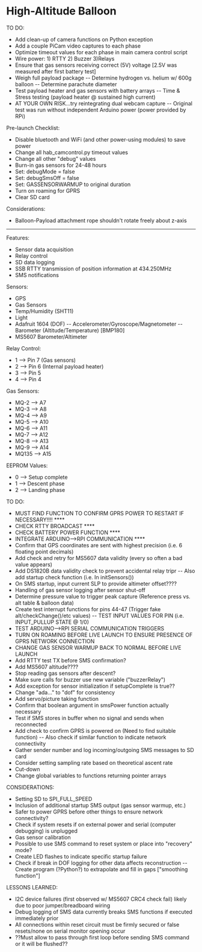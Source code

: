 # High-Altitude Balloon

TO DO:
- Add clean-up of camera functions on Python exception
- Add a couple PiCam video captures to each phase
- Optimize timeout values for each phase in main camera control script
- Wire power:  1) RTTY   2) Buzzer   3)Relays
- Ensure that gas sensors receiving correct (5V) voltage [2.5V was measured after first battery test]
- Weigh full payload package
-- Determine hydrogen vs. helium w/ 600g balloon
-- Determine parachute diameter
- Test payload heater and gas sensors with battery arrays
-- Time & Stress testing (payload heater @ sustained high current)
- AT YOUR OWN RISK...try reintegrating dual webcam capture -- Original test was run without independent Arduino power (power provided by RPi)

Pre-launch Checklist:
- Disable bluetooth and WiFi (and other power-using modules) to save power
- Change all hab_camcontrol.py timeout values
- Change all other "debug" values
- Burn-in gas sensors for 24-48 hours
- Set: debugMode = false
- Set: debugSmsOff = false
- Set: GASSENSORWARMUP to original duration
- Turn on roaming for GPRS
- Clear SD card

Considerations:
- Balloon-Payload attachment rope shouldn't rotate freely about z-axis

------------------------------------------------------------------------------------------------------------------

Features:
- Sensor data acquisition
- Relay control
- SD data logging
- SSB RTTY transmission of position information at 434.250MHz
- SMS notifications

Sensors:
- GPS
- Gas Sensors
- Temp/Humidity (SHT11)
- Light
- Adafruit 1604 (DOF)
-- Accelerometer/Gyroscope/Magnetometer
-- Barometer (Altitude/Temperature) [BMP180]
- MS5607 Barometer/Altimeter

Relay Control:
- 1 --> Pin 7 (Gas sensors)
- 2 --> Pin 6 (Internal payload heater)
- 3 --> Pin 5
- 4 --> Pin 4

Gas Sensors:
- MQ-2 --> A7
- MQ-3 --> A8
- MQ-4 --> A9
- MQ-5 --> A10
- MQ-6 --> A11
- MQ-7 --> A12
- MQ-8 --> A13
- MQ-9 --> A14
- MQ135 --> A15

EEPROM Values:
- 0 --> Setup complete
- 1 --> Descent phase
- 2 --> Landing phase

TO DO:
- MUST FIND FUNCTION TO CONFIRM GPRS POWER TO RESTART IF NECESSARY!!!! ****
- CHECK RTTY BROADCAST ****
- CHECK BATTERY POWER FUNCTION ****
- INTEGRATE ARDUINO-->RPI COMMUNICATION ****
- Confirm that GPS coordinates are sent with highest precision (i.e. 6 floating point decimals)
- Add check and retry for MS5607 data validity (every so often a bad value appears)
- Add DS1820B data validity check to prevent accidental relay tripr
-- Also add startup check function (i.e. In initSensors())
- On SMS startup, input current SLP to provide altimeter offset????
- Handling of gas sensor logging after sensor shut-off
- Determine pressure value to trigger peak capture (Reference press vs. alt table & balloon data)
- Create test interrupt functions for pins 44-47 (Trigger fake alt/checkChange()/etc values)
-- TEST INPUT VALUES FOR PIN (i.e. INPUT_PULLUP STATE @ 1/0)
- TEST ARDUINO-->RPI SERIAL COMMUNICATION TRIGGERS
- TURN ON ROAMING BEFORE LIVE LAUNCH TO ENSURE PRESENCE OF GPRS NETWORK CONNECTION
- CHANGE GAS SENSOR WARMUP BACK TO NORMAL BEFORE LIVE LAUNCH
- Add RTTY test TX before SMS confirmation?
- Add MS5607 altitude????
- Stop reading gas sensors after descent?
- Make sure calls for buzzer use new variable ("buzzerRelay")
- Add exception for sensor initialization if setupComplete is true??
- Change "ada..." to "dof" for consistency
- Add servo/picture taking function
- Confirm that boolean argument in smsPower function actually necessary
- Test if SMS stores in buffer when no signal and sends when reconnected
- Add check to confirm GPRS is powered on (Need to find suitable function)
-- Also check if similar function to indicate network connectivity
- Gather sender number and log incoming/outgoing SMS messages to SD card
- Consider setting sampling rate based on theoretical ascent rate
- Cut-down
- Change global variables to functions returning pointer arrays

CONSIDERATIONS:
- Setting SD to SPI_FULL_SPEED
- Inclusion of additional startup SMS output (gas sensor warmup, etc.)
- Safer to power GPRS before other things to ensure network connectivity?
- Check if system resets if on external power and serial (computer debugging) is unplugged
- Gas sensor calibration
- Possible to use SMS command to reset system or place into "recovery" mode?
- Create LED flashes to indicate specific startup failure
- Check if break in DOF logging for other data affects reconstruction
-- Create program (?Python?) to extrapolate and fill in gaps ["smoothing function"]

LESSONS LEARNED:
- I2C device failures (first observed w/ MS5607 CRC4 check fail) likely due to poor jumper/breadboard wiring
- Debug logging of SMS data currently breaks SMS functions if executed immediately prior
- All connections within reset circuit must be firmly secured or false resets/none on serial monitor opening occur
- ??Must allow to pass through first loop before sending SMS command or it will be flushed??
